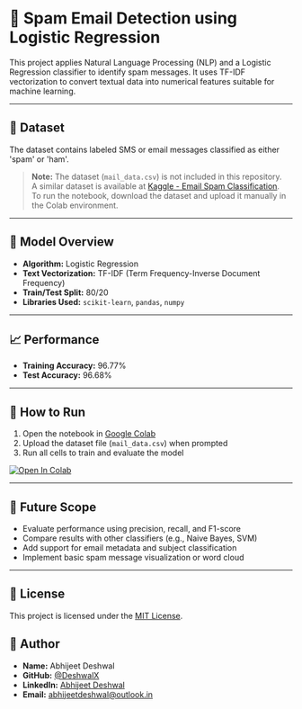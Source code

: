 # 📧 Spam Email Detection using Logistic Regression

This project applies Natural Language Processing (NLP) and a Logistic Regression classifier to identify spam messages. It uses TF-IDF vectorization to convert textual data into numerical features suitable for machine learning.

---

## 📁 Dataset

The dataset contains labeled SMS or email messages classified as either 'spam' or 'ham'.  
> **Note:** The dataset (`mail_data.csv`) is not included in this repository.  
> A similar dataset is available at [Kaggle - Email Spam Classification](https://www.kaggle.com/datasets/balaka18/email-spam-classification-dataset-csv/data).  
To run the notebook, download the dataset and upload it manually in the Colab environment.

---

## 🧠 Model Overview

- **Algorithm:** Logistic Regression
- **Text Vectorization:** TF-IDF (Term Frequency-Inverse Document Frequency)
- **Train/Test Split:** 80/20
- **Libraries Used:** `scikit-learn`, `pandas`, `numpy`

---

## 📈 Performance

- **Training Accuracy:** 96.77%
- **Test Accuracy:** 96.68%

---

## 🚀 How to Run

1. Open the notebook in [Google Colab](https://colab.research.google.com/)
2. Upload the dataset file (`mail_data.csv`) when prompted
3. Run all cells to train and evaluate the model

[![Open In Colab](https://colab.research.google.com/assets/colab-badge.svg)](https://colab.research.google.com/github/DeshwalX/spam-mail-detection-logreg/blob/main/spam_mail_detect.ipynb)

---

## 🔄 Future Scope

- Evaluate performance using precision, recall, and F1-score
- Compare results with other classifiers (e.g., Naive Bayes, SVM)
- Add support for email metadata and subject classification
- Implement basic spam message visualization or word cloud

---

## 📜 License

This project is licensed under the [MIT License](LICENSE).

## 👤 Author

- **Name:** Abhijeet Deshwal  
- **GitHub:** [@DeshwalX](https://github.com/DeshwalX)  
- **LinkedIn:** [Abhijeet Deshwal](https://www.linkedin.com/in/abhijeet-deshwal)  
- **Email:** [abhijeetdeshwal@outlook.in](mailto:abhijeetdeshwal@outlook.in)

